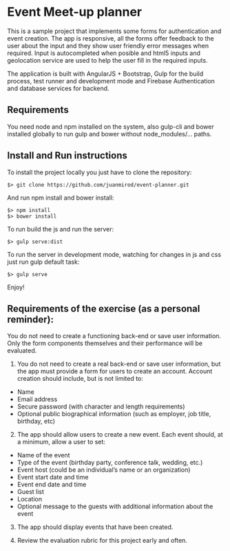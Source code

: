 # Event Meet-up planner

This is a sample project that implements some forms for authentication and event creation.
The app is responsive, all the forms offer feedback to the user about the input and they show
user friendly error messages when required. Input is autocompleted when posible and html5 inputs and geolocation
service are used to help the user fill in the required inputs.

The application is built with AngularJS + Bootstrap, Gulp for the build process, test runner and development mode
and Firebase Authentication and database services for backend. 

## Requirements

You need node and npm installed on the system, also gulp-cli and bower installed globally to run gulp and bower without node_modules/... paths.

## Install and Run instructions

To install the project locally you just have to clone the repository:

```
$> git clone https://github.com/juanmirod/event-planner.git
```

And run npm install and bower install:

```
$> npm install
$> bower install
```

To run build the js and run the server:

```
$> gulp serve:dist
```

To run the server in development mode, watching for changes in js and css just run gulp default task:

```
$> gulp serve
```

Enjoy!

## Requirements of the exercise (as a personal reminder):

You do not need to create a functioning back-end or save user information. Only the form components themselves and their performance will be evaluated.

1) You do not need to create a real back-end or save user information, but the app must provide a form for users to create an account. Account creation should include, but is not limited to:

+ Name
+ Email address
+ Secure password (with character and length requirements)
+ Optional public biographical information (such as employer, job title, birthday, etc)

2) The app should allow users to create a new event. Each event should, at a minimum, allow a user to set:

+ Name of the event
+ Type of the event (birthday party, conference talk, wedding, etc.)
+ Event host (could be an individual’s name or an organization)
+ Event start date and time
+ Event end date and time
+ Guest list
+ Location
+ Optional message to the guests with additional information about the event

3) The app should display events that have been created.

4) Review the evaluation rubric for this project early and often.